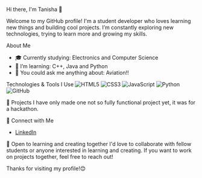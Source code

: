 Hi there, I'm Tanisha 👋

Welcome to my GitHub profile! I'm a student developer who loves learning new things and building cool projects. I’m constantly exploring new technologies, trying to learn more and growing my skills. 

About Me
- 🎓 Currently studying: Electronics and Computer Science 
- 🌱 I’m learning: C++, Java and Python 
- 💬 You could ask me anything about: Aviation!!

Technologies & Tools I Use
![HTML5](https://img.shields.io/badge/-HTML5-black?style=flat&logo=html5)
![CSS3](https://img.shields.io/badge/-CSS3-black?style=flat&logo=css3)
![JavaScript](https://img.shields.io/badge/-JavaScript-black?style=flat&logo=javascript)
![Python](https://img.shields.io/badge/-Python-black?style=flat&logo=python)
![GitHub](https://img.shields.io/badge/-GitHub-black?style=flat&logo=github)

🌱 Projects
I have only made one not so fully functional project yet, it was for a hackathon.


👯 Connect with Me
- [LinkedIn](www.linkedin.com/in/tanisha-choudhary-4b8389289)


🤝 Open to learning and creating together
I'd love to collaborate with fellow students or anyone interested in learning and creating. If you want to work on projects together, feel free to reach out!


Thanks for visiting my profile!😊

<!---
mitski-1/mitski-1 is a ✨ special ✨ repository because its `README.md` (this file) appears on your GitHub profile.
You can click the Preview link to take a look at your changes.
--->
